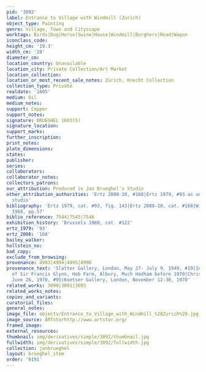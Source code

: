 ```yaml
---
pid: '3092'
label: Entrance to Village with Windmill (Zurich)
object_type: Painting
genre: Village, Town and Cityscape
worktags: Birds|Dog|Horse|Swine|House|Windmill|Burghers|Road|Wagon
iconclass_code:
height_cm: '19.3'
width_cm: '28'
diameter_cm:
location_country: Unavailable
location_city: Private Collection/Art Market
location_collection:
location_or_most_recent_sale_notes: Zürich, Knecht Collection
collection_type: Private
realdate: '1605'
medium: Oil
medium_notes:
support: Copper
support_notes:
signature: BRUEGHEL 1603(5)
signature_location:
support_marks:
further_inscription:
print_notes:
plate_dimensions:
states:
publisher:
series:
collaborators:
collaborator_notes:
collectors_patrons:
our_attribution: Produced in Jan Brueghel's Studio
other_attribution_authorities: 'Ertz 2008-10, #168|Ertz 1979, #93 as uncertain, possibly
  studio'
bibliography: 'Ertz 1979, cat. #93, fig. 143|Ertz 2008-10, cat. #168|Winkelmann-Rhein
  1968, pp.57'
biblio_reference: 7544|7545|7546
exhibition_history: 'Brussels 1980, cat. #122'
ertz_1979: '93'
ertz_2008: '168'
bailey_walker:
hollstein_no:
bad_copy:
exclude_from_browsing:
provenance: 4993|4994|4995|4996
provenance_text: 'Slatter Gallery, London, May 27- July 9, 1949, #19|In the collection
  of Sir Francis Glynn, Hob Farm, Albury, Much Hadham before 1970|Christie''s, London,
  June 26, 1970, #95|Koetser Gallery, London, November 12-30, 1970'
related_works: 3090|3091|3093
related_works_notes:
copies_and_variants:
curatorial_files:
general_notes:
image_file: objects/Entrance_to_Village_with_Windmill_%28Zurich%29.jpg
image_source: ARTstorhttp://www.artstor.org/
framed_image:
external_resources:
thumbnail: img/derivatives/simple/3092/thumbnail.jpg
fullwidth: img/derivatives/simple/3092/fullwidth.jpg
collection: janbrueghel
layout: brueghel_item
order: '0191'
---
```

